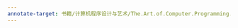 ```yaml
---
annotate-target: 书籍/计算机程序设计与艺术/The.Art.of.Computer.Programming.计算机程序设计艺术.Vol3.2nd.Edition_zh-cn[jb51.net].pdf
---
```

